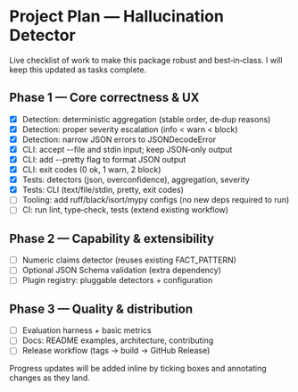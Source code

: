 # Project Plan — Hallucination Detector

Live checklist of work to make this package robust and best‑in‑class. I will keep this updated as tasks complete.

## Phase 1 — Core correctness & UX
- [x] Detection: deterministic aggregation (stable order, de‑dup reasons)
- [x] Detection: proper severity escalation (info < warn < block)
- [x] Detection: narrow JSON errors to JSONDecodeError
- [x] CLI: accept --file and stdin input; keep JSON‑only output
- [x] CLI: add --pretty flag to format JSON output
- [x] CLI: exit codes (0 ok, 1 warn, 2 block)
- [x] Tests: detectors (json, overconfidence), aggregation, severity
- [x] Tests: CLI (text/file/stdin, pretty, exit codes)
- [ ] Tooling: add ruff/black/isort/mypy configs (no new deps required to run)
- [ ] CI: run lint, type‑check, tests (extend existing workflow)

## Phase 2 — Capability & extensibility
- [ ] Numeric claims detector (reuses existing FACT_PATTERN)
- [ ] Optional JSON Schema validation (extra dependency)
- [ ] Plugin registry: pluggable detectors + configuration

## Phase 3 — Quality & distribution
- [ ] Evaluation harness + basic metrics
- [ ] Docs: README examples, architecture, contributing
- [ ] Release workflow (tags → build → GitHub Release)

Progress updates will be added inline by ticking boxes and annotating changes as they land.
